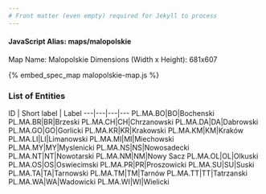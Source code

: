 ```yaml
---
# Front matter (even empty) required for Jekyll to process
---
```


#### JavaScript Alias: maps/malopolskie

Map Name: Malopolskie
Dimensions (Width x Height): 681x607



{% embed_spec_map malopolskie-map.js %}

### List of Entities

ID | Short label | Label
---|---|---|---
PL.MA.BO|BO|Bochenski
PL.MA.BR|BR|Brzeski
PL.MA.CH|CH|Chrzanowski
PL.MA.DA|DA|Dabrowski
PL.MA.GO|GO|Gorlicki
PL.MA.KR|KR|Krakowski
PL.MA.KM|KM|Kraków
PL.MA.LI|LI|Limanowski
PL.MA.MI|MI|Miechowski
PL.MA.MY|MY|Myslenicki
PL.MA.NS|NS|Nowosadecki
PL.MA.NT|NT|Nowotarski
PL.MA.NM|NM|Nowy Sacz
PL.MA.OL|OL|Olkuski
PL.MA.OS|OS|Oswiecimski
PL.MA.PR|PR|Proszowicki
PL.MA.SU|SU|Suski
PL.MA.TA|TA|Tarnowski
PL.MA.TM|TM|Tarnów
PL.MA.TT|TT|Tatrzanski
PL.MA.WA|WA|Wadowicki
PL.MA.WI|WI|Wielicki

